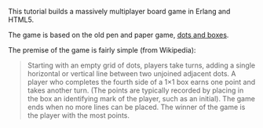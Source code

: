 This tutorial builds a massively multiplayer board game in Erlang and
HTML5.

The game is based on the old pen and paper game, [dots and
boxes](http://en.wikipedia.org/wiki/Dots_and_Boxes).

The premise of the game is fairly simple (from Wikipedia):

> Starting with an empty grid of dots, players take turns, adding a
> single horizontal or vertical line between two unjoined adjacent
> dots. A player who completes the fourth side of a 1×1 box earns one
> point and takes another turn. (The points are typically recorded by
> placing in the box an identifying mark of the player, such as an
> initial). The game ends when no more lines can be placed. The winner
> of the game is the player with the most points.
